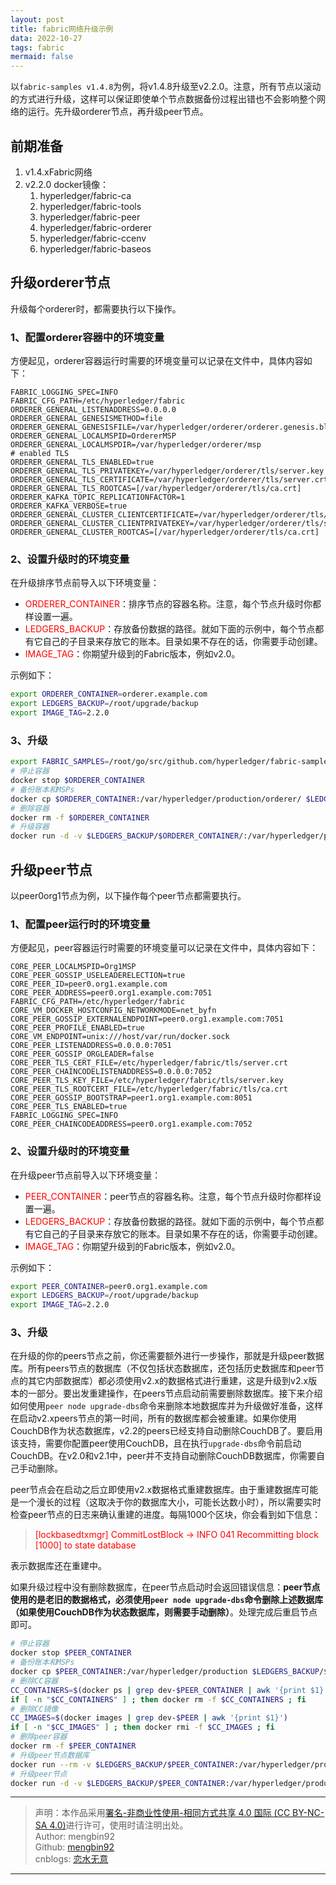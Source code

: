 ```yaml
---
layout: post
title: fabric网络升级示例
data: 2022-10-27
tags: fabric
mermaid: false
---  
```


以`fabric-samples v1.4.8`为例，将v1.4.8升级至v2.2.0。注意，所有节点以滚动的方式进行升级，这样可以保证即使单个节点数据备份过程出错也不会影响整个网络的运行。先升级orderer节点，再升级peer节点。

## 前期准备  

1. v1.4.xFabric网络
2. v2.2.0 docker镜像：
   1. hyperledger/fabric-ca
   2. hyperledger/fabric-tools
   3. hyperledger/fabric-peer
   4. hyperledger/fabric-orderer
   5. hyperledger/fabric-ccenv
   6. hyperledger/fabric-baseos  

## 升级orderer节点  

升级每个orderer时，都需要执行以下操作。

### 1、配置orderer容器中的环境变量  

方便起见，orderer容器运行时需要的环境变量可以记录在文件中，具体内容如下：  

```
FABRIC_LOGGING_SPEC=INFO
FABRIC_CFG_PATH=/etc/hyperledger/fabric
ORDERER_GENERAL_LISTENADDRESS=0.0.0.0
ORDERER_GENERAL_GENESISMETHOD=file
ORDERER_GENERAL_GENESISFILE=/var/hyperledger/orderer/orderer.genesis.block
ORDERER_GENERAL_LOCALMSPID=OrdererMSP
ORDERER_GENERAL_LOCALMSPDIR=/var/hyperledger/orderer/msp
# enabled TLS
ORDERER_GENERAL_TLS_ENABLED=true
ORDERER_GENERAL_TLS_PRIVATEKEY=/var/hyperledger/orderer/tls/server.key
ORDERER_GENERAL_TLS_CERTIFICATE=/var/hyperledger/orderer/tls/server.crt
ORDERER_GENERAL_TLS_ROOTCAS=[/var/hyperledger/orderer/tls/ca.crt]
ORDERER_KAFKA_TOPIC_REPLICATIONFACTOR=1
ORDERER_KAFKA_VERBOSE=true
ORDERER_GENERAL_CLUSTER_CLIENTCERTIFICATE=/var/hyperledger/orderer/tls/server.crt
ORDERER_GENERAL_CLUSTER_CLIENTPRIVATEKEY=/var/hyperledger/orderer/tls/server.key
ORDERER_GENERAL_CLUSTER_ROOTCAS=[/var/hyperledger/orderer/tls/ca.crt]
```  

### 2、设置升级时的环境变量  

在升级排序节点前导入以下环境变量：  

- <font color="red">ORDERER_CONTAINER</font>：排序节点的容器名称。注意，每个节点升级时你都样设置一遍。
- <font color="red">LEDGERS_BACKUP</font>：存放备份数据的路径。就如下面的示例中，每个节点都有它自己的子目录来存放它的账本。目录如果不存在的话，你需要手动创建。
- <font color="red">IMAGE_TAG</font>：你期望升级到的Fabric版本，例如v2.0。  

示例如下：  

```bash
export ORDERER_CONTAINER=orderer.example.com
export LEDGERS_BACKUP=/root/upgrade/backup
export IMAGE_TAG=2.2.0
```  

### 3、升级  

```bash
export FABRIC_SAMPLES=/root/go/src/github.com/hyperledger/fabric-samples/
# 停止容器
docker stop $ORDERER_CONTAINER
# 备份账本和MSPs
docker cp $ORDERER_CONTAINER:/var/hyperledger/production/orderer/ $LEDGERS_BACKUP/$ORDERER_CONTAINER
# 删除容器
docker rm -f $ORDERER_CONTAINER
# 升级容器
docker run -d -v $LEDGERS_BACKUP/$ORDERER_CONTAINER/:/var/hyperledger/production/orderer/ -v $FABRIC_SAMPLES/first-network/channel-artifacts/genesis.block:/var/hyperledger/orderer/orderer.genesis.block -v $FABRIC_SAMPLES/first-network/crypto-config/ordererOrganizations/example.com/orderers/orderer.example.com/msp:/var/hyperledger/orderer/msp -v $FABRIC_SAMPLES/first-network/crypto-config/ordererOrganizations/example.com/orderers/orderer.example.com/tls/:/var/hyperledger/orderer/tls  --env-file ./env_order.list  --net net_byfn --name $ORDERER_CONTAINER  -p 7050:7050 hyperledger/fabric-orderer:$IMAGE_TAG orderer  
```  

## 升级peer节点  

以peer0org1节点为例，以下操作每个peer节点都需要执行。  

### 1、配置peer运行时的环境变量  

方便起见，peer容器运行时需要的环境变量可以记录在文件中，具体内容如下：   

```
CORE_PEER_LOCALMSPID=Org1MSP
CORE_PEER_GOSSIP_USELEADERELECTION=true
CORE_PEER_ID=peer0.org1.example.com
CORE_PEER_ADDRESS=peer0.org1.example.com:7051
FABRIC_CFG_PATH=/etc/hyperledger/fabric
CORE_VM_DOCKER_HOSTCONFIG_NETWORKMODE=net_byfn
CORE_PEER_GOSSIP_EXTERNALENDPOINT=peer0.org1.example.com:7051
CORE_PEER_PROFILE_ENABLED=true
CORE_VM_ENDPOINT=unix:///host/var/run/docker.sock
CORE_PEER_LISTENADDRESS=0.0.0.0:7051
CORE_PEER_GOSSIP_ORGLEADER=false
CORE_PEER_TLS_CERT_FILE=/etc/hyperledger/fabric/tls/server.crt
CORE_PEER_CHAINCODELISTENADDRESS=0.0.0.0:7052
CORE_PEER_TLS_KEY_FILE=/etc/hyperledger/fabric/tls/server.key
CORE_PEER_TLS_ROOTCERT_FILE=/etc/hyperledger/fabric/tls/ca.crt
CORE_PEER_GOSSIP_BOOTSTRAP=peer1.org1.example.com:8051
CORE_PEER_TLS_ENABLED=true
FABRIC_LOGGING_SPEC=INFO
CORE_PEER_CHAINCODEADDRESS=peer0.org1.example.com:7052
```

### 2、设置升级时的环境变量  

在升级peer节点前导入以下环境变量：  

- <font color="red">PEER_CONTAINER</font>：peer节点的容器名称。注意，每个节点升级时你都样设置一遍。
- <font color="red">LEDGERS_BACKUP</font>：存放备份数据的路径。就如下面的示例中，每个节点都有它自己的子目录来存放它的账本。目录如果不存在的话，你需要手动创建。
- <font color="red">IMAGE_TAG</font>：你期望升级到的Fabric版本，例如v2.0。  

示例如下：  

```bash
export PEER_CONTAINER=peer0.org1.example.com
export LEDGERS_BACKUP=/root/upgrade/backup
export IMAGE_TAG=2.2.0
```  

### 3、升级  

在升级的你的peers节点之前，你还需要额外进行一步操作，那就是升级peer数据库。所有peers节点的数据库（不仅包括状态数据库，还包括历史数据库和peer节点的其它内部数据库）都必须使用v2.x的数据格式进行重建，这是升级到v2.x版本的一部分。要出发重建操作，在peers节点启动前需要删除数据库。接下来介绍如何使用`peer node upgrade-dbs`命令来删除本地数据库并为升级做好准备，这样在启动v2.xpeers节点的第一时间，所有的数据库都会被重建。如果你使用CouchDB作为状态数据库，v2.2的peers已经支持自动删除CouchDB了。要启用该支持，需要你配置peer使用CouchDB，且在执行`upgrade-dbs`命令前启动CouchDB。在v2.0和v2.1中，peer并不支持自动删除CouchDB数据库，你需要自己手动删除。  

peer节点会在启动之后立即使用v2.x数据格式重建数据库。由于重建数据库可能是一个漫长的过程（这取决于你的数据库大小，可能长达数小时），所以需要实时检查peer节点的日志来确认重建的进度。每隔1000个区块，你会看到如下信息：  

> <font color="red">[lockbasedtxmgr] CommitLostBlock -> INFO 041 Recommitting block [1000] to state database</font>  

表示数据库还在重建中。  

如果升级过程中没有删除数据库，在peer节点启动时会返回错误信息：**peer节点使用的是老旧的数据格式，必须使用`peer node upgrade-dbs`命令删除上述数据库（如果使用CouchDB作为状态数据库，则需要手动删除）**。处理完成后重启节点即可。  

```bash
# 停止容器
docker stop $PEER_CONTAINER
# 备份账本和MSPs
docker cp $PEER_CONTAINER:/var/hyperledger/production $LEDGERS_BACKUP/$PEER_CONTAINER
# 删除CC容器
CC_CONTAINERS=$(docker ps | grep dev-$PEER_CONTAINER | awk '{print $1}')
if [ -n "$CC_CONTAINERS" ] ; then docker rm -f $CC_CONTAINERS ; fi
# 删除CC镜像
CC_IMAGES=$(docker images | grep dev-$PEER | awk '{print $1}')
if [ -n "$CC_IMAGES" ] ; then docker rmi -f $CC_IMAGES ; fi
# 删除peer容器
docker rm -f $PEER_CONTAINER
# 升级peer节点数据库
docker run --rm -v $LEDGERS_BACKUP/$PEER_CONTAINER:/var/hyperledger/production/ -v /var/run/:/host/var/run/ -v $FABRIC_SAMPLES/first-network/crypto-config/peerOrganizations/org1.example.com/peers/peer0.org1.example.com/msp:/etc/hyperledger/fabric/msp -v $FABRIC_SAMPLES/first-network/crypto-config/peerOrganizations/org1.example.com/peers/peer0.org1.example.com/tls:/etc/hyperledger/fabric/tls -p 7051:7051 --env-file env_peer.list --net net_byfn --name $PEER_CONTAINER  hyperledger/fabric-peer:$IMAGE_TAG peer node upgrade-dbs
# 升级peer节点
docker run -d -v $LEDGERS_BACKUP/$PEER_CONTAINER:/var/hyperledger/production/ -v /var/run/:/host/var/run/ -v $FABRIC_SAMPLES/first-network/crypto-config/peerOrganizations/org1.example.com/peers/peer0.org1.example.com/msp:/etc/hyperledger/fabric/msp -v $FABRIC_SAMPLES/first-network/crypto-config/peerOrganizations/org1.example.com/peers/peer0.org1.example.com/tls:/etc/hyperledger/fabric/tls -p 7051:7051 --env-file env_peer.list --net net_byfn --name $PEER_CONTAINER  hyperledger/fabric-peer:$IMAGE_TAG peer node start
```  

---

> 声明：本作品采用[署名-非商业性使用-相同方式共享 4.0 国际 (CC BY-NC-SA 4.0)](https://creativecommons.org/licenses/by-nc-sa/4.0/deed.zh)进行许可，使用时请注明出处。  
> Author: mengbin92  
> Github: [mengbin92](https://mengbin92.github.io/)  
> cnblogs: [恋水无意](https://www.cnblogs.com/lianshuiwuyi/)  

---
